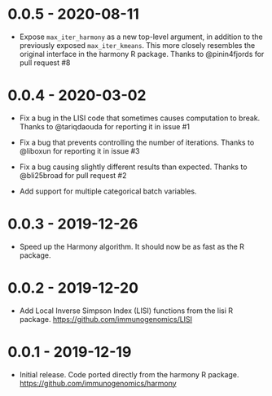 # 0.0.5 - 2020-08-11

- Expose `max_iter_harmony` as a new top-level argument, in addition to the
  previously exposed `max_iter_kmeans`. This more closely resembles the
  original interface in the harmony R package. Thanks to @pinin4fjords
  for pull request #8

# 0.0.4 - 2020-03-02

- Fix a bug in the LISI code that sometimes causes computation to break. Thanks
  to @tariqdaouda for reporting it in issue #1

- Fix a bug that prevents controlling the number of iterations. Thanks to
  @liboxun for reporting it in issue #3

- Fix a bug causing slightly different results than expected. Thanks to
  @bli25broad for pull request #2

- Add support for multiple categorical batch variables.

# 0.0.3 - 2019-12-26

- Speed up the Harmony algorithm. It should now be as fast as the R package.

# 0.0.2 - 2019-12-20

- Add Local Inverse Simpson Index (LISI) functions from the lisi R package.
  <https://github.com/immunogenomics/LISI>

# 0.0.1 - 2019-12-19

- Initial release. Code ported directly from the harmony R package.
  <https://github.com/immunogenomics/harmony>
